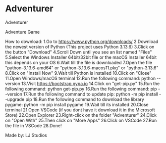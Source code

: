# Adventurer
Adventurer

Adventure Game

How to download:
1.Go to https://www.python.org/downloads/
2.Download the newest version of Python (This project uses Python 3.13.6)
3.Click on the button "Download"
4.Scroll Down until you see an list named "Files"
5.Select the Windows Installer 64bit/32bit file or the macOS Installer 64bit this depends on your OS
6.Wait till the file is downloaded
7.Open the file "python-3.13.6-amd64" or "python-3.13.6-macos11.pkg" or "python-3.13.6"
8.Click on "Install Now"
9.Wait till Python is installed
10.Click on "Close"
11.Open Windows/macOS terminal
12.Run the following command: python --version
13.Visit https://bootstrap.pypa.io
14.Click on "get-pip.py"
15.Run the following command: python get-pip.py
16.Run the following command: pip --version
17.Run the following command to update pip: python -m pip install --upgrade pip
18.Run the following command to download the library pygame: python -m pip install pygame
19.Wait till its installed
20.Close terminal
21.Open VSCode (if you dont have it download it in the Microsoft Store)
22.Open Explorer
23.Right-click on the folder "Adventurer"
24.Click on "Open With"
25.Then click on "More Apps"
26.Click on VSCode
27.Run the file in VSCode
28.Done!

Made by: LJ Studios
